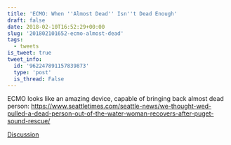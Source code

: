 ```yaml
---
title: 'ECMO: When ''Almost Dead'' Isn''t Dead Enough'
draft: false
date: 2018-02-10T16:52:29+00:00
slug: '201802101652-ecmo-almost-dead'
tags:
  - tweets
is_tweet: true
tweet_info:
  id: '962247891157839873'
  type: 'post'
  is_thread: False
---
```




ECMO looks like an amazing device, capable of bringing back almost dead person: <https://www.seattletimes.com/seattle-news/we-thought-wed-pulled-a-dead-person-out-of-the-water-woman-recovers-after-puget-sound-rescue/>

[Discussion](https://x.com/sytelus/status/962247891157839873)
